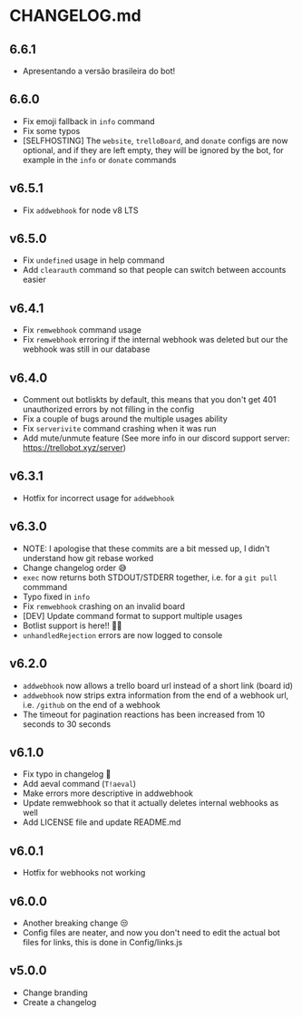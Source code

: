 # CHANGELOG.md

## 6.6.1
- Apresentando a versão brasileira do bot!

## 6.6.0
- Fix emoji fallback in `info` command
- Fix some typos
- \[SELFHOSTING\] The `website`, `trelloBoard`, and `donate` configs are now optional, and if they are left empty, they will be ignored by the bot, for example in the `info` or `donate` commands

## v6.5.1
- Fix `addwebhook` for node v8 LTS

## v6.5.0
- Fix `undefined` usage in help command
- Add `clearauth` command so that people can switch between accounts easier

## v6.4.1
- Fix `remwebhook` command usage
- Fix `remwebhook` erroring if the internal webhook was deleted but our the webhook was still in our database

## v6.4.0
- Comment out botliskts by default, this means that you don't get 401 unauthorized errors by not filling in the config
- Fix a couple of bugs around the multiple usages ability
- Fix `serverivite` command crashing when it was run
- Add mute/unmute feature (See more info in our discord support server: https://trellobot.xyz/server)

## v6.3.1
- Hotfix for incorrect usage for `addwebhook`

## v6.3.0
- NOTE: I apologise that these commits are a bit messed up, I didn't understand how git rebase worked
- Change changelog order 😅
- `exec` now returns both STDOUT/STDERR together, i.e. for a `git pull` commmand
- Typo fixed in `info`
- Fix `remwebhook` crashing on an invalid board
- [DEV] Update command format to support multiple usages
- Botlist support is here!! 🤖🤖
- `unhandledRejection` errors are now logged to console

## v6.2.0
- `addwebhook` now allows a trello board url instead of a short link (board id)
- `addwebhook` now strips extra information from the end of a webhook url, i.e. `/github` on the end of a webhook
- The timeout for pagination reactions has been increased from 10 seconds to 30 seconds

## v6.1.0
- Fix typo in changelog 🤔
- Add aeval command (`T!aeval`)
- Make errors more descriptive in addwebhook
- Update remwebhook so that it actually deletes internal webhooks as well
- Add LICENSE file and update README.md

## v6.0.1
- Hotfix for webhooks not working

## v6.0.0
- Another breaking change 😒
- Config files are neater, and now you don't need to edit the actual bot files for links, this is done in Config/links.js

## v5.0.0
- Change branding
- Create a changelog
